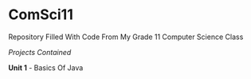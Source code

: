 # ComSci11
Repository Filled With Code From My Grade 11 Computer Science Class

_Projects Contained_

**Unit 1** - Basics Of Java
